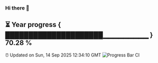 ### Hi there 👋
⏳ Year progress { █████████████████████▁▁▁▁▁▁▁▁▁ } 70.28 %
---
⏰ Updated on Sun, 14 Sep 2025 12:34:10 GMT
![Progress Bar CI](https://github.com/liununu/liununu/workflows/Progress%20Bar%20CI/badge.svg)
